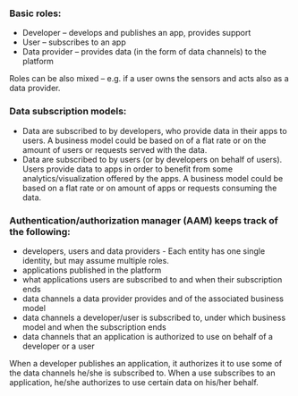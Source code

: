 ### Basic roles: 
- Developer – develops and publishes an app, provides support
- User – subscribes to an app
- Data provider – provides data (in the form of data channels) to the platform 

Roles can be also mixed – e.g. if a user owns the sensors and acts also as a data provider.

### Data subscription models:
-	Data are subscribed to by developers, who provide data in their apps to users.
A business model could be based on of a flat rate or on the amount of users or requests served with the data.
-	Data are subscribed to by users (or by developers on behalf of users). Users provide data to apps in order to benefit from some analytics/visualization offered by the apps.
A business model could be based on a flat rate or on amount of apps or requests consuming the data.

### Authentication/authorization manager (AAM) keeps track of the following:
-	developers, users and data providers - Each entity has one single identity, but may assume multiple roles.
-	applications published in the platform
-	what applications users are subscribed to and when their subscription ends
-	data channels a data provider provides and of the associated business model
-	data channels a developer/user is subscribed to, under which business model and when the subscription ends
-	data channels that an application is authorized to use on behalf of a developer or a user

When a developer publishes an application, it authorizes it to use some of the data channels he/she is subscribed to.
When a use subscribes to an application, he/she authorizes to use certain data on his/her behalf.
